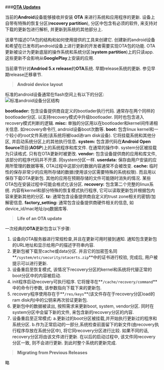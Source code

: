 ###[**OTA Updates**](http://source.android.com/devices/tech/ota/index.html)

当前的**Android**设备能够接收并安装 **OTA** 来进行系统和应用程序的更新. 设备上自带有特殊的恢复分区(**recovery partition**), 分区中包含有必须的软件, 来支持对下载的更新包进行解析, 并更新到系统的其他部分上.

该章节描述OTA包的结构和如何使用提供的工具来创建它. 创建新的android设备和希望在已发布的android设备上进行更新的开发者需要实现OTA包的功能. OTA更新被设计为更新底层的操作系统和系统分区(**system partition**)上的只读app. 这些更新不会影响从**GooglePlay**上安装的应用.

当前章节针对**Andriod 5.x release**的**OTA**系统. 早期release系统的更新. 参见早期release迁移章节.

> **Android device layout**

标准的android设备通常在flash空间上有以下的分区:
![标准android设备分区结构](https://docs.google.com/drawings/d/19NQ4wnl_FrfLwbyXL7ZV8hy_5GULjcwGYntJf6IyDVI/pub?w=1440&h=1080)

**bootloader:**
包含设备提供商自定义的bootlader执行代码. 通常存在两个同样的bootloader分区. 以支持recovery模式中升级bootloader. 同时也包含进入recovery模式判断的逻辑.
**misc:**
单独的分区用以在bootloader和kernel间传递相关信息. 如recovery命令行, android设备boot次数等.
**boot:**
包含linux kernel和一个较小的root文件系统(该系统将被load进ram disk设备). 它将挂载系统和其他分区, 并启动系统分区上的其他执行信息. 
**system:**
包含源代码在**Android Open Source**项目(**AOSP**)上的系统程序和库文件. 在通常的操作中. system分区被挂载为只读格式. 只有在OTA更新时被更改.
**vendor:**
包含设备提供商的应用和库文件, 该部分的程序代码并不开源. 同system分区一样.
**userdata:**
保存由用户安装的应用所管理的数据等等, OTA过程中这部分的数据内容通常不会被改变.
**cache:**
临时性的保存非常少的应用所存储的数据(使用该分区需要特殊的系统权限). 而且用以保存下载OTA更新包. 其他的应用在预期存储的文件可能随时消失的情况. 某些OTA包在安装过程中可能会格式化该分区.
**recovery:**
包含第二个完整的linux系统. 内容有kernel和部分特殊的恢复模式执行程序, 它可以读取更新包并根据包内容来更新其他的分区.
**tz:**
通常包含设备提供商自定义的trust zone相关的密钥/加解密信息.
**factory_setting:**
通常包含设备提供商硬件相关的信息, 如device_id/mac地址/pq数据库等.

> **Life of an OTA update**

一次经典的**OTA**更新包含以下步骤:

 1. 设备向OTA服务器进行常规检查,并且在更新可用时接到通知. 通知包含更新包的URL地址和显示给用户的描述字符串内容.
 2. 更新包被下载至cache或data分区. 并且它的加密签名同**`/system/etc/security/otacerts.zip`**中的证书进行校验, 完成后, 用户被提示可以进行更新.
 3. 设备重启至恢复模式, 该情况下recovery分区的kernel和系统将代替正常的boot分区中的内容被启动.
 4. init程序启动recovery可执行程序. 它将搜寻在**`/cache/recovery/command`**中的命令行参数, 该参数指向下载下来的更新包.
 5. recovery程序使用存在于**`/res/keys`**(该文件存在于recovery分区load的ram disk内)中的公钥来再次验证更新包.
 6. 更新包中的数据被读出, 按照需求来更新boot, system, vendor分区. 同时在system分区中会留下新的文件, 来包含新的recovery分区的内容.
 7. 设备重启至正常模式:
 	a.更新过的boot分区被挂载,并开始执行更新过的程序和系统分区.
 	b.作为正常启动的一部分,系统检查前面留下的新文件(由recovery执行程序存放在系统分区中), 将它同recovery分区进行比较. 如果不同的话, recovery分区将由该文件进行更新. 在以后的启动过程中, 该文件同recovery分区一致, 则不会进行更新. 
到此时整个系统的更新完成.

> **Migrating from Previous Releases**

略